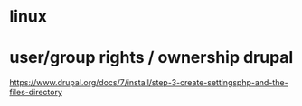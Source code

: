 # linux

# user/group rights / ownership drupal
https://www.drupal.org/docs/7/install/step-3-create-settingsphp-and-the-files-directory
